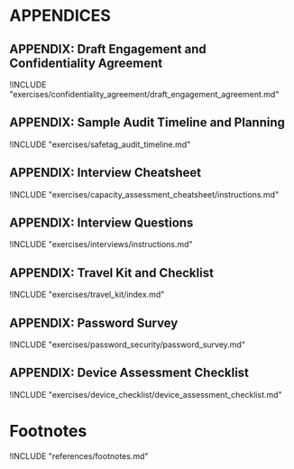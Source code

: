 
# APPENDICES

<!-- Definitions -->
<!-- ## APPENDIX: Code of Conduct and SAFETAG Governance

!INCLUDE "document_matter/CODE_OF_CONDUCT.md" -->

<!-- ## APPENDIX: How to read SAFETAG

!INCLUDE "document_matter/how_to_read_this_guide.guide.md" -->

<!-- ## APPENDIX: How to contribute to SAFETAG

!INCLUDE "document_matter/CONTRIBUTING.md" -->

## APPENDIX: Draft Engagement and Confidentiality Agreement

!INCLUDE "exercises/confidentiality_agreement/draft_engagement_agreement.md"

## APPENDIX: Sample Audit Timeline and Planning

!INCLUDE "exercises/safetag_audit_timeline.md"

## APPENDIX: Interview Cheatsheet

!INCLUDE "exercises/capacity_assessment_cheatsheet/instructions.md"

## APPENDIX: Interview Questions

!INCLUDE "exercises/interviews/instructions.md"

## APPENDIX: Travel Kit and Checklist

!INCLUDE "exercises/travel_kit/index.md"

<!-- ## APPENDIX: Password Dictionaries

!INCLUDE "exercises/password_security/dictionary_creation.md" -->

## APPENDIX: Password Survey

!INCLUDE "exercises/password_security/password_survey.md"

## APPENDIX: Device Assessment Checklist

!INCLUDE "exercises/device_checklist/device_assessment_checklist.md"

<!-- ## APPENDIX: Remote Facilitation

!INCLUDE "exercises/remote_facilitation/index.md" -->

# Footnotes

<!-- Load Footnotes -->
!INCLUDE "references/footnotes.md"
